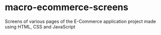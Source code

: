 # macro-ecommerce-screens
Screens of various pages of the E-Commerce application project made using HTML, CSS and JavaScript
